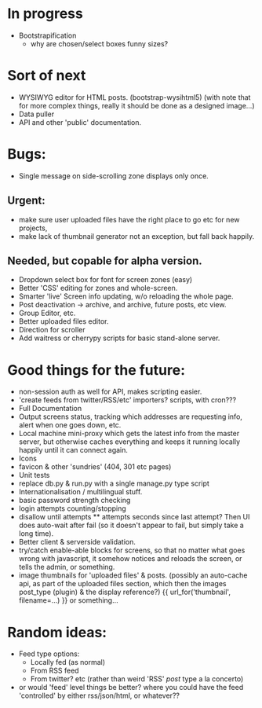 # In progress

- Bootstrapification
  - why are chosen/select boxes funny sizes?

# Sort of next

- WYSIWYG editor for HTML posts. (bootstrap-wysihtml5) (with note that for more complex things, really it should be done as a designed image...)
- Data puller
- API and other 'public' documentation.

# Bugs:

- Single message on side-scrolling zone displays only once.

## Urgent:

- make sure user uploaded files have the right place to go etc for new projects,
- make lack of thumbnail generator not an exception, but fall back happily.

## Needed, but copable for alpha version.

- Dropdown select box for font for screen zones (easy)
- Better 'CSS' editing for zones and whole-screen.
- Smarter 'live' Screen info updating, w/o reloading the whole page.
- Post deactivation -> archive, and archive, future posts, etc view.
- Group Editor, etc.
- Better uploaded files editor.
- Direction for scroller
- Add waitress or cherrypy scripts for basic stand-alone server.

# Good things for the future:

- non-session auth as well for API, makes scripting easier.
- 'create feeds from twitter/RSS/etc' importers? scripts, with cron???
- Full Documentation
- Output screens status, tracking which addresses are requesting info, alert when one goes down, etc.
- Local machine mini-proxy which gets the latest info from the master server, but otherwise caches everything
  and keeps it running locally happily until it can connect again.
- Icons
- favicon & other 'sundries' (404, 301 etc pages)
- Unit tests
- replace db.py & run.py with a single manage.py type script
- Internationalisation / multilingual stuff.
- basic password strength checking
- login attempts counting/stopping
- disallow until attempts \*\* attempts seconds since last attempt?  Then UI does auto-wait after fail (so it doesn't appear to fail, but simply take a long time).
- Better client & serverside validation.
- try/catch enable-able blocks for screens, so that no matter what goes wrong
  with javascript, it somehow notices and reloads the screen, or tells the
  admin, or something.
- image thumbnails for 'uploaded files' & posts.
  (possibly an auto-cache api, as part of the uploaded files section, which
  then the images post_type (plugin) & the display reference?)
  {{ url_for('thumbnail', filename=...) }} or something...

# Random ideas:

- Feed type options:
  - Locally fed (as normal)
  - From RSS feed
  - From twitter?
  etc
  (rather than weird 'RSS' _post_ type a la concerto)
- or would 'feed' level things be better? where you could have the feed 'controlled' by either rss/json/html, or whatever??
